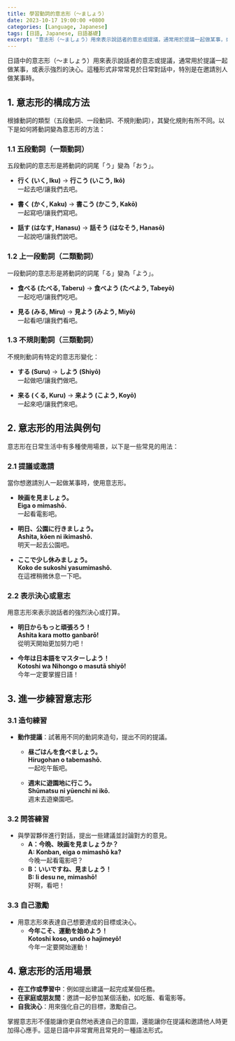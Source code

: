 ```yaml
---
title: 學習動詞的意志形（〜ましょう）
date: 2023-10-17 19:00:00 +0800
categories: [Language, Japanese]
tags: [日語, Japanese, 日語基礎] 
excerpt: "意志形（〜ましょう）用來表示說話者的意志或提議，通常用於提議一起做某事，或表示強烈的決心"
---
```


日語中的意志形（〜ましょう）用來表示說話者的意志或提議，通常用於提議一起做某事，或表示強烈的決心。這種形式非常常見於日常對話中，特別是在邀請別人做某事時。

## **1. 意志形的構成方法**

根據動詞的類型（五段動詞、一段動詞、不規則動詞），其變化規則有所不同。以下是如何將動詞變為意志形的方法：

### **1.1 五段動詞（一類動詞）**
五段動詞的意志形是將動詞的詞尾「う」變為「おう」。
- **行く (いく, Iku)** → **行こう (いこう, Ikō)**  
  一起去吧/讓我們去吧。

- **書く (かく, Kaku)** → **書こう (かこう, Kakō)**  
  一起寫吧/讓我們寫吧。

- **話す (はなす, Hanasu)** → **話そう (はなそう, Hanasō)**  
  一起說吧/讓我們說吧。

### **1.2 上一段動詞（二類動詞）**
一段動詞的意志形是將動詞的詞尾「る」變為「よう」。
- **食べる (たべる, Taberu)** → **食べよう (たべよう, Tabeyō)**  
  一起吃吧/讓我們吃吧。

- **見る (みる, Miru)** → **見よう (みよう, Miyō)**  
  一起看吧/讓我們看吧。

### **1.3 不規則動詞（三類動詞）**
不規則動詞有特定的意志形變化：
- **する (Suru)** → **しよう (Shiyō)**  
  一起做吧/讓我們做吧。

- **来る (くる, Kuru)** → **来よう (こよう, Koyō)**  
  一起來吧/讓我們來吧。

## **2. 意志形的用法與例句**

意志形在日常生活中有多種使用場景，以下是一些常見的用法：

### **2.1 提議或邀請**
當你想邀請別人一起做某事時，使用意志形。
- **映画を見ましょう。**  
  **Eiga o mimashō.**  
  一起看電影吧。

- **明日、公園に行きましょう。**  
  **Ashita, kōen ni ikimashō.**  
  明天一起去公園吧。

- **ここで少し休みましょう。**  
  **Koko de sukoshi yasumimashō.**  
  在這裡稍微休息一下吧。

### **2.2 表示決心或意志**
用意志形來表示說話者的強烈決心或打算。
- **明日からもっと頑張ろう！**  
  **Ashita kara motto ganbarō!**  
  從明天開始更加努力吧！

- **今年は日本語をマスターしよう！**  
  **Kotoshi wa Nihongo o masutā shiyō!**  
  今年一定要掌握日語！

## **3. 進一步練習意志形**

### **3.1 造句練習**
- **動作提議**：試著用不同的動詞來造句，提出不同的提議。
  - **昼ごはんを食べましょう。**  
    **Hirugohan o tabemashō.**  
    一起吃午飯吧。

  - **週末に遊園地に行こう。**  
    **Shūmatsu ni yūenchi ni ikō.**  
    週末去遊樂園吧。

### **3.2 問答練習**
- 與學習夥伴進行對話，提出一些建議並討論對方的意見。
  - **A：今晩、映画を見ましょうか？**  
    **A: Konban, eiga o mimashō ka?**  
    今晚一起看電影吧？
  - **B：いいですね、見ましょう！**  
    **B: Ii desu ne, mimashō!**  
    好啊，看吧！

### **3.3 自己激勵**
- 用意志形來表達自己想要達成的目標或決心。
  - **今年こそ、運動を始めよう！**  
    **Kotoshi koso, undō o hajimeyō!**  
    今年一定要開始運動！

## **4. 意志形的活用場景**

- **在工作或學習中**：例如提出建議一起完成某個任務。
- **在家庭或朋友間**：邀請一起參加某個活動，如吃飯、看電影等。
- **自我決心**：用來強化自己的目標，激勵自己。

掌握意志形不僅能讓你更自然地表達自己的意圖，還能讓你在提議和邀請他人時更加得心應手。這是日語中非常實用且常見的一種語法形式。
